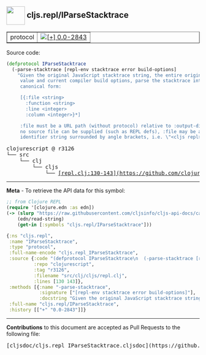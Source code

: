 ## <img width="48px" valign="middle" src="http://i.imgur.com/Hi20huC.png"> cljs.repl/IParseStacktrace

 <table border="1">
<tr>

<td>protocol</td>
<td><a href="https://github.com/cljsinfo/cljs-api-docs/tree/0.0-2843"><img valign="middle" alt="[+] 0.0-2843" src="https://img.shields.io/badge/+-0.0--2843-lightgrey.svg"></a> </td>
</tr>
</table>






Source code:

```clj
(defprotocol IParseStacktrace
  (-parse-stacktrace [repl-env stacktrace error build-options]
    "Given the original JavaScript stacktrace string, the entire original error
     value and current compiler build options, parse the stacktrace into the
     canonical form:

     [{:file <string>
       :function <string>
       :line <integer>
       :column <integer>}*]

     :file must be a URL path (without protocol) relative to :output-dir. If
     no source file can be supplied (such as REPL defs), :file may be a custom
     identifier string surrounded by angle brackets, i.e. \"<cljs repl>\"."))
```

 <pre>
clojurescript @ r3126
└── src
    └── clj
        └── cljs
            └── <ins>[repl.clj:130-143](https://github.com/clojure/clojurescript/blob/r3126/src/clj/cljs/repl.clj#L130-L143)</ins>
</pre>


---

__Meta__ - To retrieve the API data for this symbol:

```clj
;; from Clojure REPL
(require '[clojure.edn :as edn])
(-> (slurp "https://raw.githubusercontent.com/cljsinfo/cljs-api-docs/catalog/cljs-api.edn")
    (edn/read-string)
    (get-in [:symbols "cljs.repl/IParseStacktrace"]))
```

```clj
{:ns "cljs.repl",
 :name "IParseStacktrace",
 :type "protocol",
 :full-name-encode "cljs.repl_IParseStacktrace",
 :source {:code "(defprotocol IParseStacktrace\n  (-parse-stacktrace [repl-env stacktrace error build-options]\n    \"Given the original JavaScript stacktrace string, the entire original error\n     value and current compiler build options, parse the stacktrace into the\n     canonical form:\n\n     [{:file <string>\n       :function <string>\n       :line <integer>\n       :column <integer>}*]\n\n     :file must be a URL path (without protocol) relative to :output-dir. If\n     no source file can be supplied (such as REPL defs), :file may be a custom\n     identifier string surrounded by angle brackets, i.e. \\\"<cljs repl>\\\".\"))",
          :repo "clojurescript",
          :tag "r3126",
          :filename "src/clj/cljs/repl.clj",
          :lines [130 143]},
 :methods [{:name "-parse-stacktrace",
            :signature ["[repl-env stacktrace error build-options]"],
            :docstring "Given the original JavaScript stacktrace string, the entire original error\n     value and current compiler build options, parse the stacktrace into the\n     canonical form:\n\n     [{:file <string>\n       :function <string>\n       :line <integer>\n       :column <integer>}*]\n\n     :file must be a URL path (without protocol) relative to :output-dir. If\n     no source file can be supplied (such as REPL defs), :file may be a custom\n     identifier string surrounded by angle brackets, i.e. \"<cljs repl>\"."}],
 :full-name "cljs.repl/IParseStacktrace",
 :history [["+" "0.0-2843"]]}

```

---

__Contributions__ to this document are accepted as Pull Requests to the following file:

 <pre>
[cljsdoc/cljs.repl_IParseStacktrace.cljsdoc](https://github.com/cljsinfo/cljs-api-docs/blob/master/cljsdoc/cljs.repl_IParseStacktrace.cljsdoc)
</pre>

